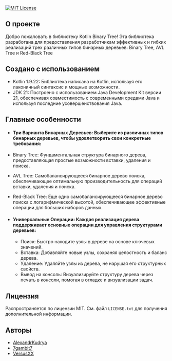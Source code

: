 [![MIT License][license-shield]][license-url]

<!-- ABOUT THE PROJECT -->

## О проекте

Добро пожаловать в библиотеку Kotlin Binary Tree! Эта библиотека разработана для предоставления разработчикам
эффективных и гибких реализаций трех различных типов бинарных деревьев: Binary Tree, AVL Tree и Red-Black Tree

## Создано с использованием

- Kotlin 1.9.22: Библиотека написана на Kotlin, используя его лаконичный синтаксис и мощные возможности.
- JDK 21: Построено с использованием Java Development Kit версии 21, обеспечивая совместимость с современными
  средами Java и используя последние усовершенствования Java.

## Главные особенности

- #### Три Варианта Бинарных Деревьев: Выберите из различных типов бинарных деревьев, чтобы удовлетворить свои конкретные требования:

- Binary Tree: Фундаментальная структура бинарного дерева, предоставляющая простые возможности вставки, удаления и поиска.
- AVL Tree: Самобалансирующееся бинарное дерево поиска, обеспечивающее оптимальную производительность для операций вставки, удаления и поиска.
- Red-Black Tree: Еще одно самобалансирующееся бинарное дерево поиска с логарифмической высотой, обеспечивающее эффективные операции для больших наборов данных.

- #### Универсальные Операции: Каждая реализация дерева поддерживает основные операции для управления структурами деревьев:
    - Поиск: Быстро находите узлы в дереве на основе ключевых значений.
    - Вставка: Добавляйте новые узлы, сохраняя целостность и баланс дерева.
    - Удаление: Удаляйте узлы из дерева, не нарушая его структурных свойств.
    - Вывод на консоль: Визуализируйте структуру дерева через печать в консоли, помогая в отладке и визуализации задач.

[//]: # (## Usage)

<!-- LICENSE -->

## Лицензия

Распространяется по лицензии MIT. См. файл `LICENSE.txt` для получения дополнительной информации.

## Авторы

- [AlexandrKudrya](https://github.com/AlexandrKudrya)
- [7gambit7](https://github.com/7gambit7)
- [VersusXX](https://github.com/VersusXX)

[license-shield]: https://img.shields.io/github/license/othneildrew/[license-url]:
[license-url]: https://github.com/spbu-coding-2023/trees-11/blob/main/LICENSE.txt